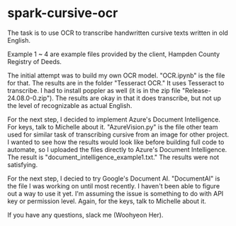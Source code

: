 # spark-cursive-ocr

The task is to use OCR to transcribe handwritten cursive texts written in old English. 

Example 1 ~ 4 are example files provided by the client, Hampden County Registry of Deeds.

The initial attempt was to build my own OCR model. "OCR.ipynb" is the file for that. The results are in the folder "Tesseract OCR." It uses Tesseract to transcribe. I had to install poppler as well (it is in the zip file "Release-24.08.0-0.zip"). The results are okay in that it does transcribe, but not up the level of recognizable as actual English. 

For the next step, I decided to implement Azure's Document Intelligence. For keys, talk to Michelle about it. "AzureVision.py" is the file other team used for similar task of transcribing cursive from an image for other project. 
I wanted to see how the results would look like before building full code to automate, so I uploaded the files directly to Azure's Document Intelligence. The result is "document_intelligence_example1.txt." The results were not satisfying.

For the next step, I decied to try Google's Document AI. "DocumentAI" is the file I was working on until most recently. I haven't been able to figure out a way to use it yet. I'm assuming the issue is something to do with API key or permission level. Again, for the keys, talk to Michelle about it. 

If you have any questions, slack me (Woohyeon Her).